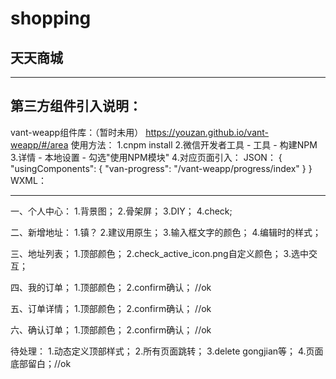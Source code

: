 # shopping

## 天天商城


------------------------------------------------


## 第三方组件引入说明：
vant-weapp组件库：（暂时未用）
https://youzan.github.io/vant-weapp/#/area
使用方法：
1.cnpm install
2.微信开发者工具 - 工具 - 构建NPM
3.详情 - 本地设置 - 勾选"使用NPM模块"
4.对应页面引入：
JSON：
{
  "usingComponents": {
      "van-progress": "/vant-weapp/progress/index"
  }
}
WXML：
<van-progress percentage="50" />


------------------------------------------------


一、个人中心：
1.背景图；
2.骨架屏；
3.DIY；
4.check;

二、新增地址：
1.镇？
2.建议用原生；
3.输入框文字的颜色；
4.编辑时的样式；

三、地址列表；
1.顶部颜色；
2.check_active_icon.png自定义颜色；
3.选中交互；

四、我的订单；
1.顶部颜色；
2.confirm确认； //ok

五、订单详情；
1.顶部颜色；
2.confirm确认； //ok

六、确认订单；
1.顶部颜色；
2.confirm确认； //ok

待处理：
1.动态定义顶部样式；
2.所有页面跳转；
3.delete gongjian等；
4.页面底部留白；//ok
